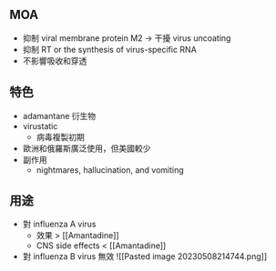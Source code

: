 ## MOA
- 抑制 viral membrane protein M2 $\rightarrow$ 干擾 virus uncoating
- 抑制 RT or the synthesis of virus-specific RNA
- 不影響吸收和穿透
## 特色
- adamantane 衍生物
- virustatic
	- 病毒複製初期
- 歐洲和俄羅斯廣泛使用，但美國較少
- 副作用
	- nightmares, hallucination, and vomiting
## 用途
- 對 influenza A virus
	- 效果 > [[Amantadine]] 
	- CNS side effects < [[Amantadine]] 
- 對 influenza B virus 無效
![[Pasted image 20230508214744.png]]